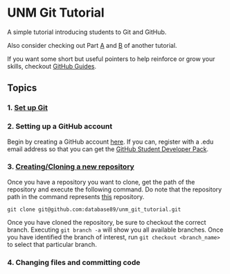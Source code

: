 # UNM Git Tutorial
A simple tutorial introducing students to Git and GitHub.

Also consider checking out Part [A](https://codeburst.io/git-good-part-a-e0d826286a2a) and [B](https://codeburst.io/git-good-a-practical-introduction-to-git-and-github-in-git-we-trust-f18fa263ec48) of another tutorial.

If you want some short but useful pointers to help reinforce or grow your skills, checkout [GitHub Guides](https://guides.github.com/).

## Topics
### 1. [Set up Git](https://help.github.com/en/github/getting-started-with-github/set-up-git#setting-up-git)

### 2. Setting up a GitHub account
Begin by creating a GitHub account [here](https://github.com/join?source=header-home). If you can, register with a .edu email address so that you can get the [GitHub Student Developer Pack](https://education.github.com/pack).

### 3. [Creating/Cloning a new repository](https://help.github.com/en/github/getting-started-with-github/create-a-repo)
Once you have a repository you want to clone, get the path of the repository and execute the following command. Do note that the repository path in the command represents [this](https://github.com/database89/unm_git_tutorial/) repository.

`git clone git@github.com:database89/unm_git_tutorial.git`

Once you have cloned the repository, be sure to checkout the correct branch. Executing `git branch -a` will show you all available branches. Once you have identified the branch of interest, run `git checkout <branch_name>` to select that particular branch.
### 4. Changing files and committing code


